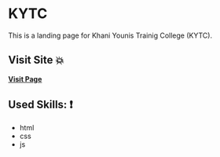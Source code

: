 # KYTC
This is a landing page for Khani Younis Trainig College (KYTC).

 ## Visit Site :boom:
 
 **[Visit Page](https://karam-zomlut.github.io/KYTC/)**


## Used Skills: :exclamation:

- html
- css
- js
 
